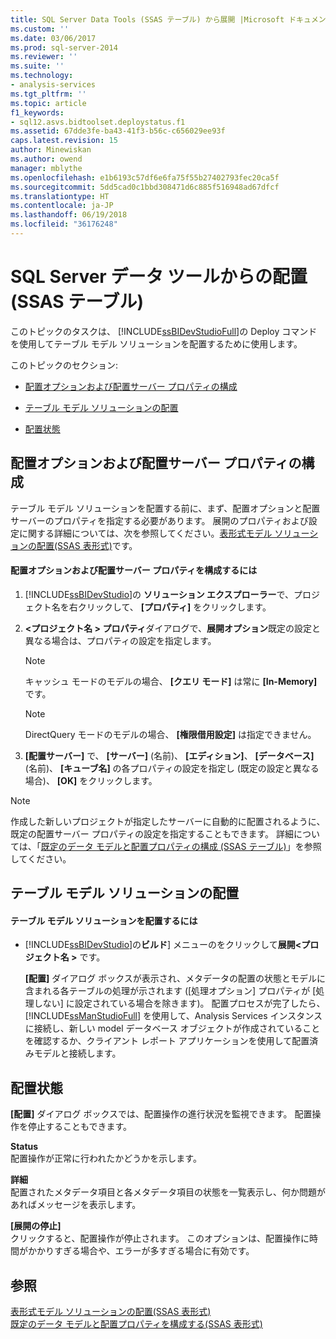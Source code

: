 ```yaml
---
title: SQL Server Data Tools (SSAS テーブル) から展開 |Microsoft ドキュメント
ms.custom: ''
ms.date: 03/06/2017
ms.prod: sql-server-2014
ms.reviewer: ''
ms.suite: ''
ms.technology:
- analysis-services
ms.tgt_pltfrm: ''
ms.topic: article
f1_keywords:
- sql12.asvs.bidtoolset.deploystatus.f1
ms.assetid: 67dde3fe-ba43-41f3-b56c-c656029ee93f
caps.latest.revision: 15
author: Minewiskan
ms.author: owend
manager: mblythe
ms.openlocfilehash: e1b6193c57df6e6fa75f55b27402793fec20ca5f
ms.sourcegitcommit: 5dd5cad0c1bbd308471d6c885f516948ad67dfcf
ms.translationtype: HT
ms.contentlocale: ja-JP
ms.lasthandoff: 06/19/2018
ms.locfileid: "36176248"
---
```

# <a name="deploy-from-sql-server-data-tools-ssas-tabular"></a>SQL Server データ ツールからの配置 (SSAS テーブル)
  このトピックのタスクは、 [!INCLUDE[ssBIDevStudioFull](../../includes/ssbidevstudiofull-md.md)]の Deploy コマンドを使用してテーブル モデル ソリューションを配置するために使用します。  
  
 このトピックのセクション:  
  
-   [配置オプションおよび配置サーバー プロパティの構成](#bkmk_deploy)  
  
-   [テーブル モデル ソリューションの配置](#bkmk_deploy_proc)  
  
-   [配置状態](#bkmk_deploy_status)  
  
##  <a name="bkmk_deploy"></a> 配置オプションおよび配置サーバー プロパティの構成  
 テーブル モデル ソリューションを配置する前に、まず、配置オプションと配置サーバーのプロパティを指定する必要があります。 展開のプロパティおよび設定に関する詳細については、次を参照してください。[表形式モデル ソリューションの配置&#40;SSAS 表形式&#41;](tabular-model-solution-deployment-ssas-tabular.md)です。  
  
#### <a name="to-configure-deployment-options-and-deployment-server-properties"></a>配置オプションおよび配置サーバー プロパティを構成するには  
  
1.  [!INCLUDE[ssBIDevStudio](../../includes/ssbidevstudio-md.md)]の **ソリューション エクスプローラー**で、プロジェクト名を右クリックして、 **[プロパティ]** をクリックします。  
  
2.  **\<プロジェクト名 > プロパティ**ダイアログで、**展開オプション**既定の設定と異なる場合は、プロパティの設定を指定します。  
  
    > [!NOTE]  
    >  キャッシュ モードのモデルの場合、 **[クエリ モード]** は常に **[In-Memory]** です。  
  
    > [!NOTE]  
    >  DirectQuery モードのモデルの場合、 **[権限借用設定]** は指定できません。  
  
3.  **[配置サーバー]** で、 **[サーバー]** (名前)、 **[エディション]**、 **[データベース]** (名前)、 **[キューブ名]** の各プロパティの設定を指定し (既定の設定と異なる場合)、 **[OK]** をクリックします。  
  
> [!NOTE]  
>  作成した新しいプロジェクトが指定したサーバーに自動的に配置されるように、既定の配置サーバー プロパティの設定を指定することもできます。 詳細については、「[既定のデータ モデルと配置プロパティの構成 &#40;SSAS テーブル&#41;](properties-ssas-tabular.md)」を参照してください。  
  
##  <a name="bkmk_deploy_proc"></a> テーブル モデル ソリューションの配置  
  
#### <a name="to-deploy-a-tabular-model-solution"></a>テーブル モデル ソリューションを配置するには  
  
-   [!INCLUDE[ssBIDevStudio](../../includes/ssbidevstudio-md.md)]の**ビルド**] メニューのをクリックして**展開\<プロジェクト名 >** です。  
  
     **[配置]** ダイアログ ボックスが表示され、メタデータの配置の状態とモデルに含まれる各テーブルの処理が示されます ([処理オプション] プロパティが [処理しない] に設定されている場合を除きます)。 配置プロセスが完了したら、 [!INCLUDE[ssManStudioFull](../../includes/ssmanstudiofull-md.md)] を使用して、Analysis Services インスタンスに接続し、新しい model データベース オブジェクトが作成されていることを確認するか、クライアント レポート アプリケーションを使用して配置済みモデルと接続します。  
  
##  <a name="bkmk_deploy_status"></a> 配置状態  
 **[配置]** ダイアログ ボックスでは、配置操作の進行状況を監視できます。 配置操作を停止することもできます。  
  
 **Status**  
 配置操作が正常に行われたかどうかを示します。  
  
 **詳細**  
 配置されたメタデータ項目と各メタデータ項目の状態を一覧表示し、何か問題があればメッセージを表示します。  
  
 **[展開の停止]**  
 クリックすると、配置操作が停止されます。 このオプションは、配置操作に時間がかかりすぎる場合や、エラーが多すぎる場合に有効です。  
  
## <a name="see-also"></a>参照  
 [表形式モデル ソリューションの配置&#40;SSAS 表形式&#41;](tabular-model-solution-deployment-ssas-tabular.md)   
 [既定のデータ モデルと配置プロパティを構成する&#40;SSAS 表形式&#41;](properties-ssas-tabular.md)  
  
  